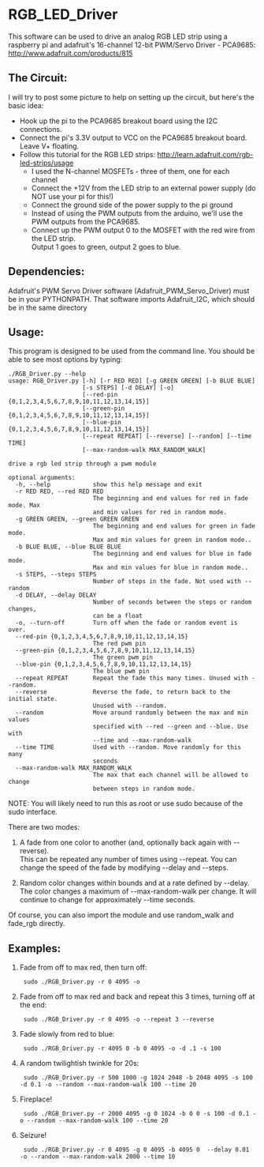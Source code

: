 RGB_LED_Driver
==============

This software can be used to drive an analog RGB LED strip using a raspberry pi 
and adafruit's 16-channel 12-bit PWM/Servo Driver - PCA9685:
http://www.adafruit.com/products/815


The Circuit:
------------
I will try to post some picture to help on setting up the circuit, but here's the basic idea:

  - Hook up the pi to the PCA9685 breakout board using the I2C connections.  
  - Connect the pi's 3.3V output to VCC on the PCA9685 breakout board.  Leave V+ floating.
  - Follow this tutorial for the RGB LED strips: http://learn.adafruit.com/rgb-led-strips/usage
      - I used the N-channel MOSFETs - three of them, one for each channel
      - Connect the +12V from the LED strip to an external power supply (do NOT use your pi for this!)
      - Connect the ground side of the power supply to the pi ground
      - Instead of using the PWM outputs from the arduino, we'll use the PWM outputs from the PCA9685.
      - Connect up the PWM output 0 to the MOSFET with the red wire from the LED strip.  
           Output 1 goes to green, output 2 goes to blue.


Dependencies:
-------------

Adafruit's PWM Servo Driver software (Adafruit_PWM_Servo_Driver) must be in your PYTHONPATH.  That software imports Adafruit_I2C, which should be in the same directory

Usage:
------

This program is designed to be used from the command line.  You should be able to see most options by typing:

```
./RGB_Driver.py --help
usage: RGB_Driver.py [-h] [-r RED RED] [-g GREEN GREEN] [-b BLUE BLUE]
                     [-s STEPS] [-d DELAY] [-o]
                     [--red-pin {0,1,2,3,4,5,6,7,8,9,10,11,12,13,14,15}]
                     [--green-pin {0,1,2,3,4,5,6,7,8,9,10,11,12,13,14,15}]
                     [--blue-pin {0,1,2,3,4,5,6,7,8,9,10,11,12,13,14,15}]
                     [--repeat REPEAT] [--reverse] [--random] [--time TIME]
                     [--max-random-walk MAX_RANDOM_WALK]

drive a rgb led strip through a pwm module

optional arguments:
  -h, --help            show this help message and exit
  -r RED RED, --red RED RED
                        The beginning and end values for red in fade mode. Max
                        and min values for red in random mode.
  -g GREEN GREEN, --green GREEN GREEN
                        The beginning and end values for green in fade mode.
                        Max and min values for green in random mode..
  -b BLUE BLUE, --blue BLUE BLUE
                        The beginning and end values for blue in fade mode.
                        Max and min values for blue in random mode..
  -s STEPS, --steps STEPS
                        Number of steps in the fade. Not used with --random
  -d DELAY, --delay DELAY
                        Number of seconds between the steps or random changes,
                        can be a float
  -o, --turn-off        Turn off when the fade or random event is over.
  --red-pin {0,1,2,3,4,5,6,7,8,9,10,11,12,13,14,15}
                        The red pwm pin
  --green-pin {0,1,2,3,4,5,6,7,8,9,10,11,12,13,14,15}
                        The green pwm pin
  --blue-pin {0,1,2,3,4,5,6,7,8,9,10,11,12,13,14,15}
                        The blue pwm pin
  --repeat REPEAT       Repeat the fade this many times. Unused with --random.
  --reverse             Reverse the fade, to return back to the initial state.
                        Unused with --random.
  --random              Move around randomly between the max and min values
                        specified with --red --green and --blue. Use with
                        --time and --max-random-walk
  --time TIME           Used with --random. Move randomly for this many
                        seconds
  --max-random-walk MAX_RANDOM_WALK
                        The max that each channel will be allowed to change
                        between steps in random mode.
```
                        

NOTE: You will likely need to run this as root or use sudo because of the sudo interface.

There are two modes: 

1. A fade from one color to another (and, optionally back again with --reverse).  
This can be repeated any number of times using --repeat.  You can change the speed of the fade
by modifying --delay and --steps.

2. Random color changes within bounds and at a rate defined by --delay.  The color changes a maximum of 
--max-random-walk per change.  It will continue to change for approximately --time seconds.

Of course, you can also import the module and use random_walk and fade_rgb directly.



Examples:
---------
1. Fade from off to max red, then turn off:

        sudo ./RGB_Driver.py -r 0 4095 -o


2. Fade from off to max red and back and repeat this 3 times, turning off at the end:

        sudo ./RGB_Driver.py -r 0 4095 -o --repeat 3 --reverse

3. Fade slowly from red to blue:

        sudo ./RGB_Driver.py -r 4095 0 -b 0 4095 -o -d .1 -s 100

4. A random twilightish twinkle for 20s:

        sudo ./RGB_Driver.py -r 500 1000 -g 1024 2048 -b 2048 4095 -s 100 -d 0.1 -o --random --max-random-walk 100 --time 20

5. Fireplace!

        sudo ./RGB_Driver.py -r 2000 4095 -g 0 1024 -b 0 0 -s 100 -d 0.1 -o --random --max-random-walk 100 --time 20

6. Seizure!

        sudo ./RGB_Driver.py -r 0 4095 -g 0 4095 -b 4095 0  --delay 0.01  -o --random --max-random-walk 2000 --time 10
